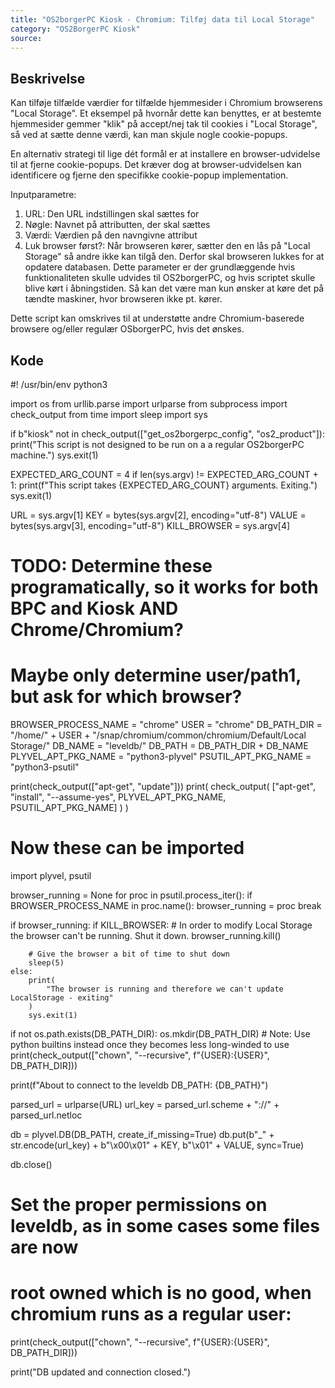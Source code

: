 ```yaml
---
title: "OS2borgerPC Kiosk - Chromium: Tilføj data til Local Storage"
category: "OS2BorgerPC Kiosk"
source: 
---
```


## Beskrivelse
Kan tilføje tilfælde værdier for tilfælde hjemmesider i Chromium browserens "Local Storage".
Et eksempel på hvornår dette kan benyttes, er at bestemte hjemmesider gemmer "klik" på accept/nej tak til cookies i "Local Storage", så ved at sætte denne værdi, kan man skjule nogle cookie-popups.

En alternativ strategi til lige dét formål er at installere en browser-udvidelse til at fjerne cookie-popups. 
Det kræver dog at browser-udvidelsen kan identificere og fjerne den specifikke cookie-popup implementation.

Inputparametre:
1. URL: Den URL indstillingen skal sættes for
2. Nøgle: Navnet på attributten, der skal sættes
3. Værdi: Værdien på den navngivne attribut
4. Luk browser først?:
   Når browseren kører, sætter den en lås på "Local Storage" så andre ikke kan tilgå den. Derfor skal browseren lukkes for at opdatere databasen.
   Dette parameter er der grundlæggende hvis funktionaliteten skulle udvides til OS2borgerPC, og hvis scriptet skulle blive kørt i åbningstiden. Så kan det være man kun ønsker at køre det på tændte maskiner, hvor browseren ikke pt. kører.

Dette script kan omskrives til at understøtte andre Chromium-baserede browsere og/eller regulær OSborgerPC, hvis det ønskes.

## Kode
#! /usr/bin/env python3

import os
from urllib.parse import urlparse
from subprocess import check_output
from time import sleep
import sys

if b"kiosk" not in check_output(["get_os2borgerpc_config", "os2_product"]):
    print("This script is not designed to be run on a a regular OS2borgerPC machine.")
    sys.exit(1)

EXPECTED_ARG_COUNT = 4
if len(sys.argv) != EXPECTED_ARG_COUNT + 1:
    print(f"This script takes {EXPECTED_ARG_COUNT} arguments. Exiting.")
    sys.exit(1)

URL = sys.argv[1]
KEY = bytes(sys.argv[2], encoding="utf-8")
VALUE = bytes(sys.argv[3], encoding="utf-8")
KILL_BROWSER = sys.argv[4]

# TODO: Determine these programatically, so it works for both BPC and Kiosk AND Chrome/Chromium?
# Maybe only determine user/path1, but ask for which browser?
BROWSER_PROCESS_NAME = "chrome"
USER = "chrome"
DB_PATH_DIR = "/home/" + USER + "/snap/chromium/common/chromium/Default/Local Storage/"
DB_NAME = "leveldb/"
DB_PATH = DB_PATH_DIR + DB_NAME
PLYVEL_APT_PKG_NAME = "python3-plyvel"
PSUTIL_APT_PKG_NAME = "python3-psutil"

print(check_output(["apt-get", "update"]))
print(
    check_output(
        ["apt-get", "install", "--assume-yes", PLYVEL_APT_PKG_NAME, PSUTIL_APT_PKG_NAME]
    )
)

# Now these can be imported
import plyvel, psutil

browser_running = None
for proc in psutil.process_iter():
    if BROWSER_PROCESS_NAME in proc.name():
        browser_running = proc
        break

if browser_running:
    if KILL_BROWSER:
        # In order to modify Local Storage the browser can't be running. Shut it down.
        browser_running.kill()

        # Give the browser a bit of time to shut down
        sleep(5)
    else:
        print(
            "The browser is running and therefore we can't update LocalStorage - exiting"
        )
        sys.exit(1)

if not os.path.exists(DB_PATH_DIR):
    os.mkdir(DB_PATH_DIR)
    # Note: Use python builtins instead once they becomes less long-winded to use
    print(check_output(["chown", "--recursive", f"{USER}:{USER}", DB_PATH_DIR]))

print(f"About to connect to the leveldb DB_PATH: {DB_PATH}")

parsed_url = urlparse(URL)
url_key = parsed_url.scheme + "://" + parsed_url.netloc

db = plyvel.DB(DB_PATH, create_if_missing=True)
db.put(b"_" + str.encode(url_key) + b"\x00\x01" + KEY, b"\x01" + VALUE, sync=True)

db.close()

# Set the proper permissions on leveldb, as in some cases some files are now
# root owned which is no good, when chromium runs as a regular user:
print(check_output(["chown", "--recursive", f"{USER}:{USER}", DB_PATH_DIR]))

print("DB updated and connection closed.")